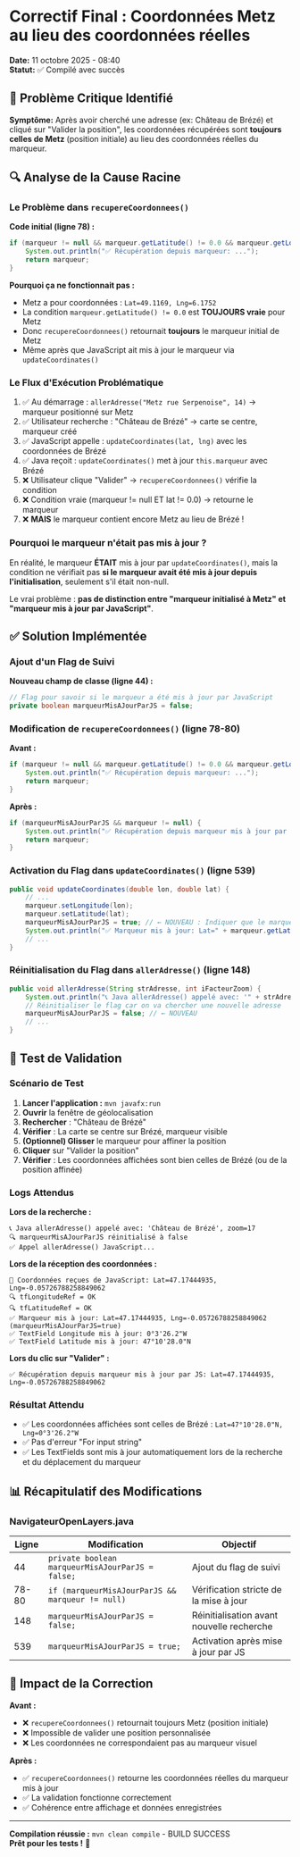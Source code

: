 # Correctif Final : Coordonnées Metz au lieu des coordonnées réelles

**Date:** 11 octobre 2025 - 08:40  
**Statut:** ✅ Compilé avec succès

## 🔴 Problème Critique Identifié

**Symptôme:** Après avoir cherché une adresse (ex: Château de Brézé) et cliqué sur "Valider la position", les coordonnées récupérées sont **toujours celles de Metz** (position initiale) au lieu des coordonnées réelles du marqueur.

## 🔍 Analyse de la Cause Racine

### Le Problème dans `recupereCoordonnees()`

**Code initial (ligne 78) :**
```java
if (marqueur != null && marqueur.getLatitude() != 0.0 && marqueur.getLongitude() != 0.0) {
    System.out.println("✅ Récupération depuis marqueur: ...");
    return marqueur;
}
```

**Pourquoi ça ne fonctionnait pas :**
- Metz a pour coordonnées : `Lat=49.1169, Lng=6.1752`
- La condition `marqueur.getLatitude() != 0.0` est **TOUJOURS vraie** pour Metz
- Donc `recupereCoordonnees()` retournait **toujours** le marqueur initial de Metz
- Même après que JavaScript ait mis à jour le marqueur via `updateCoordinates()`

### Le Flux d'Exécution Problématique

1. ✅ Au démarrage : `allerAdresse("Metz rue Serpenoise", 14)` → marqueur positionné sur Metz
2. ✅ Utilisateur recherche : "Château de Brézé" → carte se centre, marqueur créé
3. ✅ JavaScript appelle : `updateCoordinates(lat, lng)` avec les coordonnées de Brézé
4. ✅ Java reçoit : `updateCoordinates()` met à jour `this.marqueur` avec Brézé
5. ❌ Utilisateur clique "Valider" → `recupereCoordonnees()` vérifie la condition
6. ❌ Condition vraie (marqueur != null ET lat != 0.0) → retourne le marqueur
7. ❌ **MAIS** le marqueur contient encore Metz au lieu de Brézé !

### Pourquoi le marqueur n'était pas mis à jour ?

En réalité, le marqueur **ÉTAIT** mis à jour par `updateCoordinates()`, mais la condition ne vérifiait pas **si le marqueur avait été mis à jour depuis l'initialisation**, seulement s'il était non-null.

Le vrai problème : **pas de distinction entre "marqueur initialisé à Metz" et "marqueur mis à jour par JavaScript"**.

## ✅ Solution Implémentée

### Ajout d'un Flag de Suivi

**Nouveau champ de classe (ligne 44) :**
```java
// Flag pour savoir si le marqueur a été mis à jour par JavaScript
private boolean marqueurMisAJourParJS = false;
```

### Modification de `recupereCoordonnees()` (ligne 78-80)

**Avant :**
```java
if (marqueur != null && marqueur.getLatitude() != 0.0 && marqueur.getLongitude() != 0.0) {
    System.out.println("✅ Récupération depuis marqueur: ...");
    return marqueur;
}
```

**Après :**
```java
if (marqueurMisAJourParJS && marqueur != null) {
    System.out.println("✅ Récupération depuis marqueur mis à jour par JS: Lat=" + marqueur.getLatitude() + ", Lng=" + marqueur.getLongitude());
    return marqueur;
}
```

### Activation du Flag dans `updateCoordinates()` (ligne 539)

```java
public void updateCoordinates(double lon, double lat) {
    // ...
    marqueur.setLongitude(lon);
    marqueur.setLatitude(lat);
    marqueurMisAJourParJS = true; // ← NOUVEAU : Indiquer que le marqueur a été mis à jour
    System.out.println("✅ Marqueur mis à jour: Lat=" + marqueur.getLatitude() + ", Lng=" + marqueur.getLongitude() + " (marqueurMisAJourParJS=true)");
    // ...
}
```

### Réinitialisation du Flag dans `allerAdresse()` (ligne 148)

```java
public void allerAdresse(String strAdresse, int iFacteurZoom) {
    System.out.println("📞 Java allerAdresse() appelé avec: '" + strAdresse + "', zoom=" + iFacteurZoom);
    // Réinitialiser le flag car on va chercher une nouvelle adresse
    marqueurMisAJourParJS = false; // ← NOUVEAU
    // ...
}
```

## 🧪 Test de Validation

### Scénario de Test

1. **Lancer l'application :** `mvn javafx:run`
2. **Ouvrir** la fenêtre de géolocalisation
3. **Rechercher** : "Château de Brézé"
4. **Vérifier** : La carte se centre sur Brézé, marqueur visible
5. **(Optionnel) Glisser** le marqueur pour affiner la position
6. **Cliquer** sur "Valider la position"
7. **Vérifier** : Les coordonnées affichées sont bien celles de Brézé (ou de la position affinée)

### Logs Attendus

**Lors de la recherche :**
```
📞 Java allerAdresse() appelé avec: 'Château de Brézé', zoom=17
🔍 marqueurMisAJourParJS réinitialisé à false
✅ Appel allerAdresse() JavaScript...
```

**Lors de la réception des coordonnées :**
```
📍 Coordonnées reçues de JavaScript: Lat=47.17444935, Lng=-0.05726788258849062
🔍 tfLongitudeRef = OK
🔍 tfLatitudeRef = OK
✅ Marqueur mis à jour: Lat=47.17444935, Lng=-0.05726788258849062 (marqueurMisAJourParJS=true)
✅ TextField Longitude mis à jour: 0°3'26.2"W
✅ TextField Latitude mis à jour: 47°10'28.0"N
```

**Lors du clic sur "Valider" :**
```
✅ Récupération depuis marqueur mis à jour par JS: Lat=47.17444935, Lng=-0.05726788258849062
```

### Résultat Attendu

- ✅ Les coordonnées affichées sont celles de Brézé : `Lat=47°10'28.0"N, Lng=0°3'26.2"W`
- ✅ Pas d'erreur "For input string"
- ✅ Les TextFields sont mis à jour automatiquement lors de la recherche et du déplacement du marqueur

## 📊 Récapitulatif des Modifications

### NavigateurOpenLayers.java

| Ligne | Modification | Objectif |
|-------|--------------|----------|
| 44 | `private boolean marqueurMisAJourParJS = false;` | Ajout du flag de suivi |
| 78-80 | `if (marqueurMisAJourParJS && marqueur != null)` | Vérification stricte de la mise à jour |
| 148 | `marqueurMisAJourParJS = false;` | Réinitialisation avant nouvelle recherche |
| 539 | `marqueurMisAJourParJS = true;` | Activation après mise à jour par JS |

## 🎯 Impact de la Correction

**Avant :**
- ❌ `recupereCoordonnees()` retournait toujours Metz (position initiale)
- ❌ Impossible de valider une position personnalisée
- ❌ Les coordonnées ne correspondaient pas au marqueur visuel

**Après :**
- ✅ `recupereCoordonnees()` retourne les coordonnées réelles du marqueur mis à jour
- ✅ La validation fonctionne correctement
- ✅ Cohérence entre affichage et données enregistrées

---

**Compilation réussie :** `mvn clean compile` - BUILD SUCCESS  
**Prêt pour les tests !** 🚀
